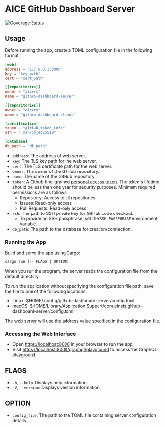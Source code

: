 # AICE GitHub Dashboard Server

[![Coverage Status](https://codecov.io/gh/aicers/github-dashboard-server/branch/main/graphs/badge.svg)](https://codecov.io/gh/aicers/github-dashboard-server)

## Usage

Before running the app, create a TOML configuration file in the following
format:

```toml
[web]
address = "127.0.0.1:8000"
key = "key_path"
cert = "cert_path"

[[repositories]]
owner = "aicers"
name = "github-dashboard-server"

[[repositories]]
owner = "aicers"
name = "github-dashboard-client"

[certification]
token = "github_token_info"
ssh = ".ssh/id_ed25519"

[database]
db_path = "db_path"
```

- `address`: The address of web server.
- `key`: The TLS key path for the web server.
- `cert`: The TLS certificate path for the web server.
- `owner`: The owner of the GitHub repository.
- `name`: The name of the GitHub repository.
- `token`: A Github fine-grained
  [personal access token](https://docs.github.com/en/authentication/keeping-your-account-and-data-secure/managing-your-personal-access-tokens#creating-a-token).
  The token's lifetime should be less than one year for security purposes.
  Minimum required permissions are as follows:
  - Repository: Access to all repositories
  - Issues: Read-only access
  - Pull Requests: Read-only access
- `ssh`: The path to SSH private key for GitHub code checkout.
  - To provide an SSH passphrase, set the `SSH_PASSPHRASE` environment variable.
- `db_path`: The path to the database for creation/connection.

### Running the App

Build and serve the app using Cargo:

```sh
cargo run [-- FLAGS | OPTION]
```

When you run the program, the server reads the configuration file from the
default directory.

To run the application without specifying the configuration file path, save the
file to one of the following locations:

- Linux: $HOME/.config/github-dashboard-server/config.toml
- macOS: $HOME/Library/Application
  Support/com.einsis.github-dashboard-server/config.toml

The web server will use the address value specified in the configuration file.

### Accessing the Web Interface

- Open <https://localhost:8000> in your browser to run the app.
- Visit <https://localhost:8000/graphql/playground> to access the GraphQL
  playground.

## FLAGS

- `-h`, `--help`: Displays help information.
- `-V`, `--version`: Displays version information.

## OPTION

- `config_file`: The path to the TOML file containing server configuration
  details.
